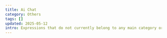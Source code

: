 ```yaml
---
title: Ai Chat
category: Others
tags: []
updated: 2025-05-12
intro: Expressions that do not currently belong to any main category or are experimental.
---
```

